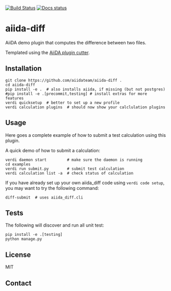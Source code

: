 [![Build Status](https://travis-ci.org/aiidateam/aiida-diff.svg?branch=master)](https://travis-ci.org/aiidateam/aiida-diff) [![Docs status](https://readthedocs.org/projects/aiida-diff/badge)](http://aiida-diff.readthedocs.io/)

# aiida-diff

AiiDA demo plugin that computes the difference between two files.

Templated using the [AiiDA plugin cutter](https://github.com/aiidateam/aiida-plugin-cutter).

## Installation

```shell
git clone https://github.com/aiidateam/aiida-diff .
cd aiida-diff
pip install -e .  # also installs aiida, if missing (but not postgres)
#pip install -e .[precommit,testing] # install extras for more features
verdi quicksetup  # better to set up a new profile
verdi calculation plugins  # should now show your calclulation plugins
```

## Usage

Here goes a complete example of how to submit a test calculation using this plugin.

A quick demo of how to submit a calculation:
```shell
verdi daemon start         # make sure the daemon is running
cd examples
verdi run submit.py        # submit test calculation
verdi calculation list -a  # check status of calculation
```

If you have already set up your own aiida_diff code using `verdi code setup`, you may want to try the following command:
```
diff-submit  # uses aiida_diff.cli
```

## Tests

The following will discover and run all unit test:
```shell
pip install -e .[testing]
python manage.py
```

## License

MIT

## Contact


